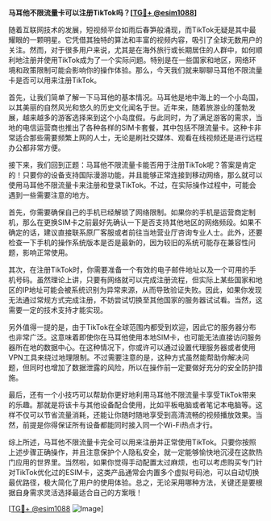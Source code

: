 **马耳他不限流量卡可以注册TikTok吗？[[TG💪+ @esim1088](https://t.me/s/esim1088)]**

随着互联网技术的发展，短视频平台如雨后春笋般涌现，而TikTok无疑是其中最耀眼的一颗明星。它凭借其独特的算法和丰富的视频内容，吸引了全球无数用户的关注。然而，对于很多用户来说，尤其是在海外旅行或长期居住的人群中，如何顺利地注册并使用TikTok成为了一个实际问题。特别是在一些国家和地区，网络环境和政策限制可能会影响你的操作体验。那么，今天我们就来聊聊马耳他不限流量卡是否可以用来注册TikTok。

首先，让我们简单了解一下马耳他的基本情况。马耳他是地中海上的一个小岛国，以其美丽的自然风光和悠久的历史文化闻名于世。近年来，随着旅游业的蓬勃发展，越来越多的游客选择来到这个小岛度假。与此同时，为了满足游客的需求，当地的电信运营商也推出了各种各样的SIM卡套餐，其中包括不限流量卡。这种卡非常适合那些需要频繁上网的人士，无论是刷社交媒体、观看在线视频还是进行远程办公都非常方便。

接下来，我们回到正题：马耳他不限流量卡能否用于注册TikTok呢？答案是肯定的！只要你的设备支持国际漫游功能，并且能够正常连接到移动网络，那么就可以使用马耳他不限流量卡来注册和登录TikTok。不过，在实际操作过程中，可能会遇到一些需要注意的地方。

首先，你需要确保自己的手机已经解锁了网络限制。如果你的手机是运营商定制机，那么在更换SIM卡之前最好先确认一下是否支持其他地区的网络频段。如果不确定的话，建议直接联系原厂客服或者前往当地营业厅咨询专业人士。此外，还要检查一下手机的操作系统版本是否是最新的，因为较旧的系统可能存在兼容性问题，影响正常使用。

其次，在注册TikTok时，你需要准备一个有效的电子邮件地址以及一个可用的手机号码。虽然理论上讲，只要有网络就可以完成注册流程，但实际上某些国家和地区的IP地址可能会被系统识别为异常来源，从而导致验证失败。因此，如果你发现无法通过常规方式完成注册，不妨尝试切换至其他国家的服务器试试看。当然，这需要一定的技术支持才能实现。

另外值得一提的是，由于TikTok在全球范围内都受到欢迎，因此它的服务器分布也非常广泛。这意味着即使你在马耳他使用本地SIM卡，也可能无法直接访问服务器所在地的数据中心。在这种情况下，你或许可以通过设置代理服务器或者使用VPN工具来绕过地理限制。不过需要注意的是，这种方式虽然能帮助你解决问题，但同时也增加了数据泄露的风险，所以在操作前一定要做好充分的安全防护措施。

最后，还有一个小技巧可以帮助你更好地利用马耳他不限流量卡享受TikTok带来的乐趣。那就是将该卡与其他设备配合使用，比如平板电脑或者笔记本电脑等。这样不仅可以节省流量消耗，还能让你随时随地享受到高清流畅的视频播放效果。当然，前提是你得保证所有设备都能同时接入同一个Wi-Fi热点才行。

综上所述，马耳他不限流量卡完全可以用来注册并正常使用TikTok。只要你按照上述步骤正确操作，并且注意保护个人隐私安全，就一定能够愉快地沉浸在这款热门应用的世界里。当然啦，如果你觉得手动配置太过麻烦，也可以考虑购买专门针对TikTok优化过的ESIM卡，这类产品通常会内置多个虚拟号码池，可以自动切换最优路径，极大简化了用户的使用体验。总之，无论采用哪种方法，关键还是要根据自身需求灵活选择最适合自己的方案哦！

[[TG💪+ @esim1088](https://t.me/s/esim1088) ![Image](https://i.postimg.cc/4NQfJmqS/Snipaste-2025-05-13-00-14-12.png)]